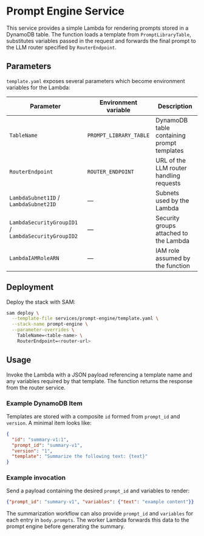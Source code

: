 # Prompt Engine Service

This service provides a simple Lambda for rendering prompts stored in a DynamoDB
 table. The function loads a template from `PromptLibraryTable`, substitutes
variables passed in the request and forwards the final prompt to the LLM router
specified by `RouterEndpoint`.

## Parameters

`template.yaml` exposes several parameters which become environment variables for
the Lambda:

| Parameter | Environment variable | Description |
|-----------|---------------------|-------------|
| `TableName` | `PROMPT_LIBRARY_TABLE` | DynamoDB table containing prompt templates |
| `RouterEndpoint` | `ROUTER_ENDPOINT` | URL of the LLM router handling requests |
| `LambdaSubnet1ID` / `LambdaSubnet2ID` | — | Subnets used by the Lambda |
| `LambdaSecurityGroupID1` / `LambdaSecurityGroupID2` | — | Security groups attached to the Lambda |
| `LambdaIAMRoleARN` | — | IAM role assumed by the function |

## Deployment

Deploy the stack with SAM:

```bash
sam deploy \
  --template-file services/prompt-engine/template.yaml \
  --stack-name prompt-engine \
  --parameter-overrides \
    TableName=<table-name> \
    RouterEndpoint=<router-url>
```

## Usage

Invoke the Lambda with a JSON payload referencing a template name and any
variables required by that template. The function returns the response from the
router service.

### Example DynamoDB Item

Templates are stored with a composite `id` formed from `prompt_id` and
`version`. A minimal item looks like:

```json
{
  "id": "summary-v1:1",
  "prompt_id": "summary-v1",
  "version": "1",
  "template": "Summarize the following text: {text}"
}
```

### Example invocation

Send a payload containing the desired `prompt_id` and variables to render:

```json
{"prompt_id": "summary-v1", "variables": {"text": "example content"}}
```

The summarization workflow can also provide `prompt_id` and `variables` for each
entry in `body.prompts`. The worker Lambda forwards this data to the prompt
engine before generating the summary.
